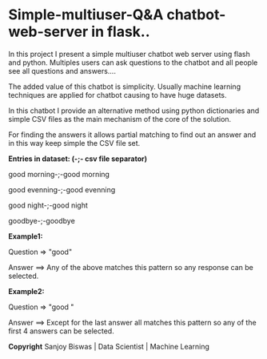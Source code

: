 # Simple-multiuser-Q&A chatbot-web-server in flask..

In this project I present a simple multiuser chatbot web server using flash and python. Multiples users can ask questions to the chatbot and all people see all questions and answers....

The added value of this chatbot is simplicity. Usually machine learning techniques are applied for chatbot causing to have huge datasets.

In this chatbot I provide an alternative method using python dictionaries and simple CSV files as the main mechanism of the core of the solution. 

For finding the answers it allows partial matching to find out an answer and in this way keep simple the CSV file set. 



**Entries in dataset: (-;- csv file separator)**

good morning-;-good morning

good evenning-;-good evenning

good night-;-good night

goodbye-;-goodbye


**Example1:**

Question =>  "good"

Answer ==> Any of the above matches this pattern so any response can be selected.


**Example2:**

Question =>  "good "

Answer ==> Except for the last answer all matches this pattern so any of the first 4 answers can be selected.

**Copyright**
Sanjoy Biswas | Data Scientist | Machine Learning







  
